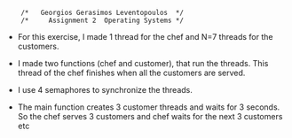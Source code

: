 		/*   Georgios Gerasimos Leventopoulos  */
		/*     Assignment 2  Operating Systems */

- For this exercise, I made 1 thread for the chef and N=7 threads for the customers.

- I made two functions (chef and customer), that run the threads.
  This thread of the chef finishes when all the customers are served.

- I use 4 semaphores to synchronize the threads. 

- The main function creates 3 customer threads and waits for 3 seconds.
  So the chef serves 3 customers and chef waits for the next 3 customers etc
